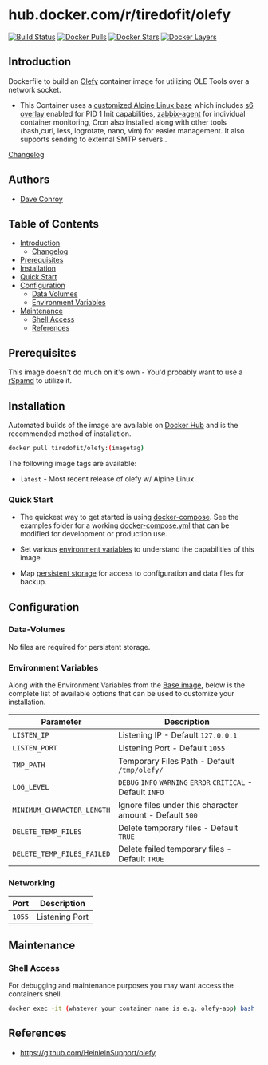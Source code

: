 # hub.docker.com/r/tiredofit/olefy

[![Build Status](https://img.shields.io/docker/build/tiredofit/olefy.svg)](https://hub.docker.com/r/tiredofit/olefy)
[![Docker Pulls](https://img.shields.io/docker/pulls/tiredofit/olefy.svg)](https://hub.docker.com/r/tiredofit/olefy)
[![Docker Stars](https://img.shields.io/docker/stars/tiredofit/olefy.svg)](https://hub.docker.com/r/tiredofit/olefy)
[![Docker Layers](https://images.microbadger.com/badges/image/tiredofit/olefy.svg)](https://microbadger.com/images/tiredofit/olefy)

## Introduction

Dockerfile to build an [Olefy](https://github.com/HeinleinSupport/olefy) container image for utilizing OLE Tools over a network socket.

* This Container uses a [customized Alpine Linux base](https://hub.docker.com/r/tiredofit/alpine) which includes [s6 overlay](https://github.com/just-containers/s6-overlay) enabled for PID 1 Init capabilities, [zabbix-agent](https://zabbix.org) for individual container monitoring, Cron also installed along with other tools (bash,curl, less, logrotate, nano, vim) for easier management. It also supports sending to external SMTP servers..



[Changelog](CHANGELOG.md)

## Authors

- [Dave Conroy](https://github.com/tiredofit/)

## Table of Contents

- [Introduction](#introduction)
    - [Changelog](CHANGELOG.md)
- [Prerequisites](#prerequisites)
- [Installation](#installation)
- [Quick Start](#quick-start)
- [Configuration](#configuration)
    - [Data Volumes](#data-volumes)
    - [Environment Variables](#environmentvariables)   
- [Maintenance](#maintenance)
    - [Shell Access](#shell-access)
   - [References](#references)

## Prerequisites

This image doesn't do much on it's own - You'd probably want to use a [rSpamd](https://hub.docker.com/r/tiredofit/rspamd) to utilize it.

## Installation

Automated builds of the image are available on [Docker Hub](https://hub.docker.com/r/tiredofit/olefy) and is the recommended method of installation.


```bash
docker pull tiredofit/olefy:(imagetag)
```

The following image tags are available:
* `latest` - Most recent release of olefy w/ Alpine Linux

### Quick Start

* The quickest way to get started is using [docker-compose](https://docs.docker.com/compose/). See the examples folder for a working [docker-compose.yml](examples/docker-compose.yml) that can be modified for development or production use.

* Set various [environment variables](#environment-variables) to understand the capabilities of this image.
* Map [persistent storage](#data-volumes) for access to configuration and data files for backup.


## Configuration

### Data-Volumes

No files are required for persistent storage.

### Environment Variables

Along with the Environment Variables from the [Base image](https://hub.docker.com/r/tiredofit/alpine), below is the complete list of available options that can be used to customize your installation.

| Parameter | Description | 
|-----------|-------------|
| `LISTEN_IP` | Listening IP - Default `127.0.0.1` |
| `LISTEN_PORT` | Listening Port - Default `1055` |
| `TMP_PATH` | Temporary Files Path - Default `/tmp/olefy/` |
| `LOG_LEVEL` | `DEBUG` `INFO` `WARNING` `ERROR` `CRITICAL` - Default `INFO` |
| `MINIMUM_CHARACTER_LENGTH` | Ignore files under this character amount - Default `500` |
| `DELETE_TEMP_FILES` | Delete temporary files - Default `TRUE` |
| `DELETE_TEMP_FILES_FAILED` | Delete failed temporary files - Default `TRUE` |

### Networking

| Port | Description |
|-----------|-------------|
| `1055` | Listening Port |

## Maintenance

### Shell Access

For debugging and maintenance purposes you may want access the containers shell. 

```bash
docker exec -it (whatever your container name is e.g. olefy-app) bash
```

## References

* https://github.com/HeinleinSupport/olefy
